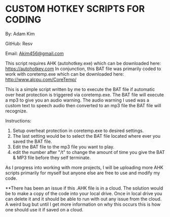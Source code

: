# CUSTOM HOTKEY SCRIPTS FOR CODING
By: Adam Kim

GitHub: Resv

Email: Akim456@gmail.com


This script requires AHK (autohotkey.exe) which can be downloaded here: <a href="https://autohotkey.com">https://autohotkey.com</a>
In conjunction, this BAT file was primarily coded to work with coretemp.exe which can be downloaded here: <a href="http://www.alcpu.com/CoreTemp/">http://www.alcpu.com/CoreTemp/</a>

This is a simple script written by me to execute the BAT file if automatic over heat protection is triggered via coretemp.exe.
The BAT file will execute a mp3 to give you an audio warning. The audio warning I used was a custom text to speech audio then converted to an mp3 file the BAT file will recognize.

Instructions:
1. Setup overheat protection in coretemp.exe to desired settings.
2. The last setting would be to select the BAT file located where ever you saved the BAT file.
3. Edit the BAT file to the mp3 file you want to play.
4. edit the number after "/t" to change the amount of time you give the BAT & MP3 file before they self terminate.

As I progress into working with more projects, I will be uploading more AHK scripts primarily for myself but anyone else are free to use and modify my code.

**There has been an issue if this .AHK file is in a cloud. The solution would be to make a copy of the code into your local drive. Once in local drive you can delete it and it should be able to run with out any issue from the cloud. A weird bug but until I get more information on why this occurs this is how one should use it if saved on a cloud.
